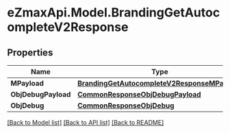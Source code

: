 
# eZmaxApi.Model.BrandingGetAutocompleteV2Response

## Properties

Name | Type | Description | Notes
------------ | ------------- | ------------- | -------------
**MPayload** | [**BrandingGetAutocompleteV2ResponseMPayload**](BrandingGetAutocompleteV2ResponseMPayload.md) |  | 
**ObjDebugPayload** | [**CommonResponseObjDebugPayload**](CommonResponseObjDebugPayload.md) |  | [optional] 
**ObjDebug** | [**CommonResponseObjDebug**](CommonResponseObjDebug.md) |  | [optional] 

[[Back to Model list]](../README.md#documentation-for-models)
[[Back to API list]](../README.md#documentation-for-api-endpoints)
[[Back to README]](../README.md)

